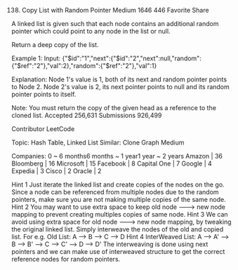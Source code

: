 138. Copy List with Random Pointer
Medium 1646 446 Favorite Share

A linked list is given such that each node contains an additional random pointer which could point to any node in the list or null.

Return a deep copy of the list.

Example 1:
Input:
{"$id":"1","next":{"$id":"2","next":null,"random":{"$ref":"2"},"val":2},"random":{"$ref":"2"},"val":1}

Explanation:
Node 1's value is 1, both of its next and random pointer points to Node 2.
Node 2's value is 2, its next pointer points to null and its random pointer points to itself.

Note:
You must return the copy of the given head as a reference to the cloned list.
Accepted 256,631
Submissions 926,499

Contributor LeetCode

Topic: Hash Table, Linked List
Similar:
Clone Graph Medium

Companies:
0 ~ 6 months6 months ~ 1 year1 year ~ 2 years
Amazon | 36 Bloomberg | 16 Microsoft | 15 Facebook | 8 Capital One | 7 Google | 4 Expedia | 3 Cisco | 2 Oracle | 2

Hint 1
Just iterate the linked list and create copies of the nodes on the go. Since a node can be referenced from multiple nodes due to the random pointers, make sure you are not making multiple copies of the same node.
Hint 2
You may want to use extra space to keep old node ---> new node mapping to prevent creating multiples copies of same node.
Hint 3
We can avoid using extra space for old node ---> new node mapping, by tweaking the original linked list. Simply interweave the nodes of the old and copied list. For e.g.
Old List: A --> B --> C --> D
Hint 4
InterWeaved List: A --> A' --> B --> B' --> C --> C' --> D --> D'
The interweaving is done using next pointers and we can make use of interweaved structure to get the correct reference nodes for random pointers.
